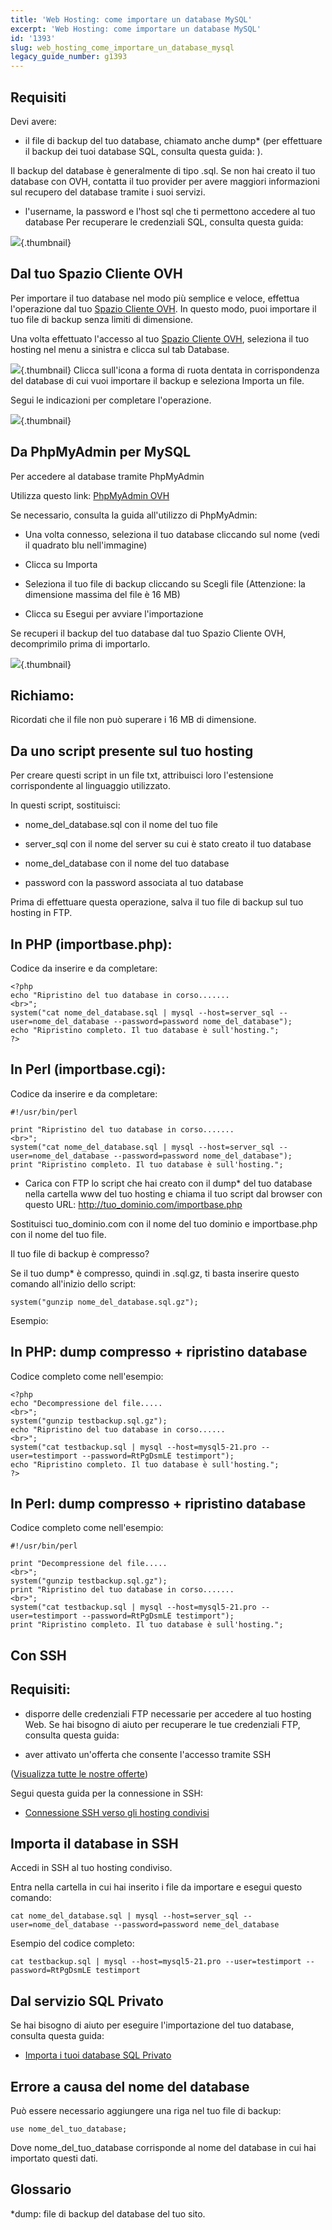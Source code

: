 ```yaml
---
title: 'Web Hosting: come importare un database MySQL'
excerpt: 'Web Hosting: come importare un database MySQL'
id: '1393'
slug: web_hosting_come_importare_un_database_mysql
legacy_guide_number: g1393
---
```



## Requisiti
Devi avere:


- il file di backup del tuo database, chiamato anche dump* (per effettuare il backup dei tuoi database SQL, consulta questa guida: []({legacy}1394)). 

Il backup del database è generalmente di tipo .sql.
Se non hai creato il tuo database con OVH, contatta il tuo provider per avere maggiori informazioni sul recupero del database tramite i suoi servizi.


- l'username, la password e l'host sql che ti permettono accedere al tuo database
Per recuperare le credenziali SQL, consulta questa guida: []({legacy}1374)


![](images/img_1802.jpg){.thumbnail}


## Dal tuo Spazio Cliente OVH
Per importare il tuo database nel modo più semplice e veloce, effettua l'operazione dal tuo [Spazio Cliente OVH](https://www.ovh.com/manager/).
In questo modo, puoi importare il tuo file di backup senza limiti di dimensione.

Una volta effettuato l'accesso al tuo [Spazio Cliente OVH](https://www.ovh.com/manager/), seleziona il tuo hosting nel menu a sinistra e clicca sul tab Database.

![](images/img_4125.jpg){.thumbnail}
Clicca sull'icona a forma di ruota dentata in corrispondenza del database di cui vuoi importare il backup e seleziona Importa un file.

Segui le indicazioni per completare l'operazione.

![](images/img_4126.jpg){.thumbnail}


## Da PhpMyAdmin per MySQL
Per accedere al database tramite PhpMyAdmin

Utilizza questo link: [PhpMyAdmin OVH](https://phpmyadmin.ovh.net/)

Se necessario, consulta la guida all'utilizzo di PhpMyAdmin: []({legacy}1374)


- Una volta connesso, seleziona il tuo database cliccando sul nome (vedi il quadrato blu nell'immagine)

- Clicca su Importa

- Seleziona il tuo file di backup cliccando su Scegli file (Attenzione: la dimensione massima del file è 16 MB)

- Clicca su Esegui per avviare l'importazione

Se recuperi il backup del tuo database dal tuo Spazio Cliente OVH, decomprimilo prima di importarlo.


![](images/img_1962.jpg){.thumbnail}

## Richiamo:
Ricordati che il file non può superare i 16 MB di dimensione.


## Da uno script presente sul tuo hosting
Per creare questi script in un file txt, attribuisci loro l'estensione corrispondente al linguaggio utilizzato.

In questi script, sostituisci:


- nome_del_database.sql con il nome del tuo file 

- server_sql con il nome del server su cui è stato creato il tuo database

- nome_del_database con il nome del tuo database

- password con la password associata al tuo database

Prima di effettuare questa operazione, salva il tuo file di backup sul tuo hosting in FTP.


## In PHP (importbase.php):
Codice da inserire e da completare:


```
<?php
echo "Ripristino del tuo database in corso.......
<br>";
system("cat nome_del_database.sql | mysql --host=server_sql --user=nome_del_database --password=password nome_del_database");
echo "Ripristino completo. Il tuo database è sull'hosting.";
?>
```



## In Perl (importbase.cgi):
Codice da inserire e da completare:


```
#!/usr/bin/perl

print "Ripristino del tuo database in corso.......
<br>";
system("cat nome_del_database.sql | mysql --host=server_sql --user=nome_del_database --password=password nome_del_database");
print "Ripristino completo. Il tuo database è sull'hosting.";
```



- Carica con FTP lo script che hai creato con il dump* del tuo database nella cartella www del tuo hosting e chiama il tuo script dal browser con questo URL: http://tuo_dominio.com/importbase.php


Sostituisci tuo_dominio.com con il nome del tuo dominio e importbase.php con il nome del tuo file.

Il tuo file di backup è compresso?

Se il tuo dump* è compresso, quindi in .sql.gz, ti basta inserire questo comando all'inizio dello script:


```
system("gunzip nome_del_database.sql.gz");
```


Esempio:

## In PHP: dump compresso + ripristino database
Codice completo come nell'esempio: 


```
<?php
echo "Decompressione del file.....
<br>";
system("gunzip testbackup.sql.gz");
echo "Ripristino del tuo database in corso......
<br>";
system("cat testbackup.sql | mysql --host=mysql5-21.pro --user=testimport --password=RtPgDsmLE testimport");
echo "Ripristino completo. Il tuo database è sull'hosting.";
?>
```



## In Perl: dump compresso + ripristino database
Codice completo come nell'esempio: 


```
#!/usr/bin/perl

print "Decompressione del file.....
<br>";
system("gunzip testbackup.sql.gz");
print "Ripristino del tuo database in corso.......
<br>";
system("cat testbackup.sql | mysql --host=mysql5-21.pro --user=testimport --password=RtPgDsmLE testimport");
print "Ripristino completo. Il tuo database è sull'hosting.";
```




## Con SSH

## Requisiti:

- disporre delle credenziali FTP necessarie per accedere al tuo hosting Web. 
Se hai bisogno di aiuto per recuperare le tue credenziali FTP, consulta questa guida: []({legacy}1374)

- aver attivato un'offerta che consente l'accesso tramite SSH

([Visualizza tutte le nostre offerte](https://www.ovh.it/hosting-web/))

Segui questa guida per la connessione in SSH:


- [Connessione SSH verso gli hosting condivisi](http://guida.ovh.it/SshSuHostingCondiviso)



## Importa il database in SSH
Accedi in SSH al tuo hosting condiviso.

Entra nella cartella in cui hai inserito i file da importare e esegui questo comando:


```
cat nome_del_database.sql | mysql --host=server_sql --user=nome_del_database --password=password neme_del_database
```



Esempio del codice completo: 


```
cat testbackup.sql | mysql --host=mysql5-21.pro --user=testimport --password=RtPgDsmLE testimport
```




## Dal servizio SQL Privato
Se hai bisogno di aiuto per eseguire l'importazione del tuo database, consulta questa guida:


- [Importa i tuoi database SQL Privato](https://www.ovh.it/g2023.tutto_sullsql_privato#backup_importazione_ripristino)




## Errore a causa del nome del database
Può essere necessario aggiungere una riga nel tuo file di backup:


```
use nome_del_tuo_database;
```


Dove nome_del_tuo_database corrisponde al nome del database in cui hai importato questi dati.


## Glossario
*dump: file di backup del database del tuo sito. 

